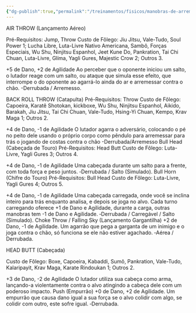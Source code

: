 ```yaml
---
{"dg-publish":true,"permalink":"/treinamentos/fisicos/manobras-de-arremesso/"}
---
```


AIR THROW (Lançamento Aéreo)

Pré-Requisitos: Jump, Throw
Custo de Fôlego:
Jiu Jitsu, Vale-Tudo, Soul Power 1; Lucha Libre, Luta-Livre Nativo Americana, Sambô, Forças Especiais, Wu Shu, Ninjitsu Espanhol, Jeet Kune Do, Pankration, Tai Chi Chuan, Luta-Livre, Glíma, Yagli Gures, Majestic Crow 2; Outros 3.

+5 de Dano, +2 de Agilidade
Ao perceber que o oponente iniciou um salto, o lutador reage com um salto, ou ataque que simula esse efeito, que interrompe o do oponente ao agarrá-lo ainda do ar e arremessar contra o chão.
-Derrubada / Arremesso.


BACK ROLL THROW (Catapulta)
Pré-Requisitos: Throw
Custo de Fôlego:
Capoeira, Karatê Shotokan, kickboxe, Wu Shu, Ninjitsu Espanhol, Aikido, Barakah, Jiu Jitsu, Tai Chi Chuan, Vale-Tudo, Hsing-Yi Chuan, Kempo, Krav Maga 1; Outros 2.

+4 de Dano, -1 de Agilidade
O lutador agarra o adversário, colocando o pé no peito dele usando o próprio corpo como pêndulo para arremessar para trás o jogando de costas contra o chão 
-Derrubada/Arremesso
Bull Head (Cabeçada de Touro)
Pré-Requisitos: Head Butt
Custo de Fôlego:
Luta-Livre, Yagli Gures 3; Outros 4.

+4 de Dano, -1 de Agilidade
Uma cabeçada durante um salto para a frente, com toda força e peso juntos.
‐Derrubada / Salto (Simulado).
Bull Horn (Chifre do Touro)
Pré-Requisitos: Bull Head
Custo de Fôlego:
Luta-Livre, Yagli Gures 4; Outros 5.

+4 de Dano, -1 de Agilidade
Uma cabeçada carregada, onde você se inclina inteiro para trás enquanto analisa, e depois se joga no alvo.
Cada turno carregando oferece +1 de Dano e Agilidade, durante a carga, outras manobras tem -1 de Dano e Agilidade.
‐Derrubada / Carregável / Salto (Simulado).
Choke Throw / Falling Sky (Lançamento Gargantilha)
+2 de Dano, -1 de Agilidade.
Um agarrão que pega a garganta de um inimigo e o joga contra o chão, só funciona se ele não estiver agachado.
‐Aérea / Derrubada.

HEAD BUTT (Cabeçada)

Custo de Fôlego:
Boxe, Capoeira, Kabaddi, Sumô, Pankration, Vale-Tudo, Kalaripayit, Krav Maga, Karate Rindoukan 1; Outros 2.

+3 de Dano, -2 de Agilidade
O lutador utiliza sua cabeça como arma, lançando-a violentamente contra o alvo atingindo a cabeça dele com um poderoso impacto.
Push (Empurrão)
+0 de Dano, +2 de Agilidade.
Um empurrão que causa dano igual a sua força se o alvo colidir com algo, se colidir com outro, este sofre igual.
‐Derrubada.


<script src="https://giscus.app/client.js"
        data-repo="Pl1z3r/suvantagi-wiki"
        data-repo-id="R_kgDONYZixw"
        data-category="Wiki Comments"
        data-category-id="DIC_kwDONYZix84Ck34K"
        data-mapping="pathname"
        data-strict="1"
        data-reactions-enabled="1"
        data-emit-metadata="0"
        data-input-position="top"
        data-theme="preferred_color_scheme"
        data-lang="pt"
        data-loading="lazy"
        crossorigin="anonymous"
        async>
</script>
